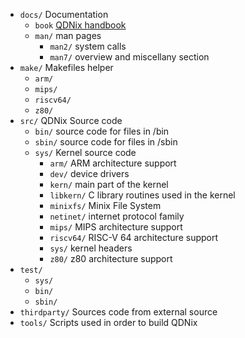 - `docs/` Documentation
	- `book` [QDNix handbook](https://qdnix.d0p1.eu)
	- `man/` man pages
		- `man2/` system calls
		- `man7/` overview and miscellany section
- `make/` Makefiles helper
	- `arm/`
	- `mips/`
	- `riscv64/`
	- `z80/`
- `src/` QDNix Source code
	- `bin/` source code for files in /bin
	- `sbin/` source code for files in /sbin
	- `sys/` Kernel source code
		- `arm/` ARM architecture support
		- `dev/` device drivers
		- `kern/` main part of the kernel
		- `libkern/` C library routines used in the kernel
		- `minixfs/` Minix File System
		- `netinet/` internet protocol family
		- `mips/` MIPS architecture support
		- `riscv64/` RISC-V 64 architecture support
		- `sys/` kernel headers
		- `z80/` z80 architecture support
- `test/`
	- `sys/`
	- `bin/`
	- `sbin/`
- `thirdparty/` Sources code from external source
- `tools/` Scripts used in order to build QDNix

